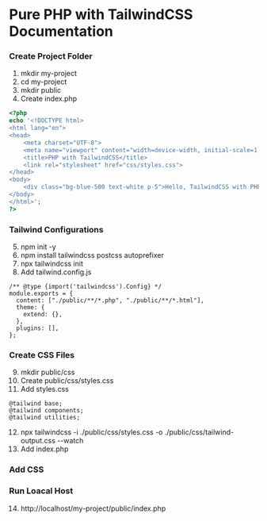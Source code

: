 # Pure PHP with TailwindCSS Documentation

### Create Project Folder
1. mkdir my-project
2. cd my-project
3. mkdir public
4. Create index.php
   
```php
<?php
echo '<!DOCTYPE html>
<html lang="en">
<head>
    <meta charset="UTF-8">
    <meta name="viewport" content="width=device-width, initial-scale=1.0">
    <title>PHP with TailwindCSS</title>
    <link rel="stylesheet" href="css/styles.css">
</head>
<body>
    <div class="bg-blue-500 text-white p-5">Hello, TailwindCSS with PHP!</div>
</body>
</html>';
?>
```
### Tailwind Configurations

5. npm init -y
6. npm install tailwindcss postcss autoprefixer
7. npx tailwindcss init
8. Add tailwind.config.js
```
/** @type {import('tailwindcss').Config} */
module.exports = {
  content: ["./public/**/*.php", "./public/**/*.html"],
  theme: {
    extend: {},
  },
  plugins: [],
};
```
### Create CSS Files
9. mkdir public/css
10. Create public/css/styles.css
11. Add styles.css
```
@tailwind base;
@tailwind components;
@tailwind utilities;
```

12. npx tailwindcss -i ./public/css/styles.css -o ./public/css/tailwind-output.css --watch
13. Add index.php

### Add CSS 
<link rel="stylesheet" href="css/tailwind-output.css">

### Run Loacal Host
14. http://localhost/my-project/public/index.php

